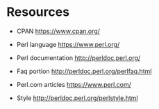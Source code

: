 # Resources

 - CPAN https://www.cpan.org/
 - Perl language https://www.perl.org/
 - Perl documentation http://perldoc.perl.org/
 - Faq portion http://perldoc.perl.org/perlfaq.html

 - Perl.com articles https://www.perl.com/

 - Style http://perldoc.perl.org/perlstyle.html


